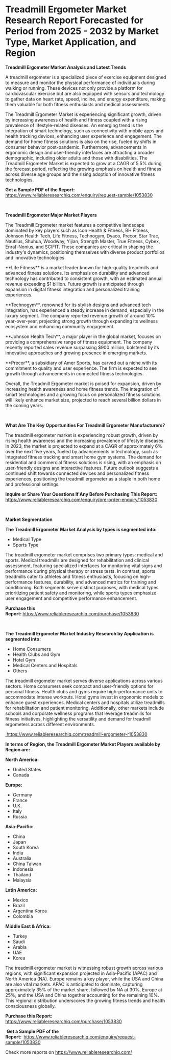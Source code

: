 <p><h1>Treadmill Ergometer Market Research Report Forecasted for Period from 2025 -  2032 by Market Type, Market Application, and Region</h1></p><p><strong>Treadmill Ergometer Market Analysis and Latest Trends</strong></p>
<p><p>A treadmill ergometer is a specialized piece of exercise equipment designed to measure and monitor the physical performance of individuals during walking or running. These devices not only provide a platform for cardiovascular exercise but are also equipped with sensors and technology to gather data on heart rate, speed, incline, and energy expenditure, making them valuable for both fitness enthusiasts and medical assessments.</p><p>The Treadmill Ergometer Market is experiencing significant growth, driven by increasing awareness of health and fitness coupled with a rising prevalence of lifestyle-related diseases. An emerging trend is the integration of smart technology, such as connectivity with mobile apps and health tracking devices, enhancing user experience and engagement. The demand for home fitness solutions is also on the rise, fueled by shifts in consumer behavior post-pandemic. Furthermore, advancements in ergonomic design and user-friendly interfaces are attracting a broader demographic, including older adults and those with disabilities. The Treadmill Ergometer Market is expected to grow at a CAGR of 5.5% during the forecast period, reflecting the growing emphasis on health and fitness across diverse age groups and the rising adoption of innovative fitness technologies.</p></p>
<p><strong>Get a Sample PDF of the Report:&nbsp;</strong> <a href="https://www.reliableresearchiq.com/enquiry/request-sample/1053830?utm_campaign=2244&utm_medium=2&utm_source=Github&utm_content=ia&utm_term=05022025&utm_id=treadmill-ergometer">https://www.reliableresearchiq.com/enquiry/request-sample/1053830</a></p>
<p>&nbsp;</p>
<p><strong>Treadmill Ergometer Major Market Players</strong></p>
<p><p>The Treadmill Ergometer market features a competitive landscape dominated by key players such as Icon Health & Fitness, BH Fitness, Johnson Health Tech, Life Fitness, Technogym, Dyaco, Precor, Star Trac, Nautilus, Shuhua, Woodway, Yijian, Strength Master, True Fitness, Cybex, Enraf-Nonius, and SCIFIT. These companies are critical in shaping the industry's dynamics, positioning themselves with diverse product portfolios and innovative technologies.</p><p>**Life Fitness** is a market leader known for high-quality treadmills and advanced fitness solutions. Its emphasis on durability and advanced technology has contributed to consistent growth, with an estimated annual revenue exceeding $1 billion. Future growth is anticipated through expansion in digital fitness integration and personalized training experiences.</p><p>**Technogym**, renowned for its stylish designs and advanced tech integration, has experienced a steady increase in demand, especially in the luxury segment. The company reported revenue growth of around 10% year-over-year, projecting strong growth through expanding its wellness ecosystem and enhancing community engagement.</p><p>**Johnson Health Tech**, a major player in the global market, focuses on providing a comprehensive range of fitness equipment. The company recently reported sales revenue surpassing $900 million, bolstered by its innovative approaches and growing presence in emerging markets.</p><p>**Precor**, a subsidiary of Amer Sports, has carved out a niche with its commitment to quality and user experience. The firm is expected to see growth through advancements in connected fitness technologies.</p><p>Overall, the Treadmill Ergometer market is poised for expansion, driven by increasing health awareness and home fitness trends. The integration of smart technologies and a growing focus on personalized fitness solutions will likely enhance market size, projected to reach several billion dollars in the coming years.</p></p>
<p>&nbsp;</p>
<p><strong>What Are The Key Opportunities For Treadmill Ergometer Manufacturers?</strong></p>
<p><p>The treadmill ergometer market is experiencing robust growth, driven by rising health awareness and the increasing prevalence of lifestyle diseases. In 2023, the market is projected to expand at a CAGR of approximately 6% over the next five years, fueled by advancements in technology, such as integrated fitness tracking and smart home gym systems. The demand for residential and commercial fitness solutions is rising, with an emphasis on user-friendly designs and interactive features. Future outlook suggests a continued shift towards connected devices and personalized fitness experiences, positioning the treadmill ergometer as a staple in both home and professional settings.</p></p>
<p><strong>Inquire or Share Your Questions If Any Before Purchasing This Report:</strong> <a href="https://www.reliableresearchiq.com/enquiry/pre-order-enquiry/1053830?utm_campaign=2244&utm_medium=2&utm_source=Github&utm_content=ia&utm_term=05022025&utm_id=treadmill-ergometer">https://www.reliableresearchiq.com/enquiry/pre-order-enquiry/1053830</a></p>
<p>&nbsp;</p>
<p><strong>Market Segmentation</strong></p>
<p><strong>The Treadmill Ergometer Market Analysis by types is segmented into:</strong></p>
<p><ul><li>Medical Type</li><li>Sports Type</li></ul></p>
<p><p>The treadmill ergometer market comprises two primary types: medical and sports. Medical treadmills are designed for rehabilitation and clinical assessment, featuring specialized interfaces for monitoring vital signs and performance during physical therapy or stress tests. In contrast, sports treadmills cater to athletes and fitness enthusiasts, focusing on high-performance features, durability, and advanced metrics for training and conditioning. Both segments serve distinct purposes, with medical types prioritizing patient safety and monitoring, while sports types emphasize user engagement and competitive performance enhancement.</p></p>
<p><strong>Purchase this Report:&nbsp;</strong><a href="https://www.reliableresearchiq.com/purchase/1053830?utm_campaign=2244&utm_medium=2&utm_source=Github&utm_content=ia&utm_term=05022025&utm_id=treadmill-ergometer">https://www.reliableresearchiq.com/purchase/1053830</a></p>
<p>&nbsp;</p>
<p><strong>The Treadmill Ergometer Market Industry Research by Application is segmented into:</strong></p>
<p><ul><li>Home Consumers</li><li>Health Clubs and Gym</li><li>Hotel Gym</li><li>Medical Centers and Hospitals</li><li>Others</li></ul></p>
<p><p>The treadmill ergometer market serves diverse applications across various sectors. Home consumers seek compact and user-friendly options for personal fitness. Health clubs and gyms require high-performance units to accommodate intense workouts. Hotel gyms invest in ergonomic models to enhance guest experiences. Medical centers and hospitals utilize treadmills for rehabilitation and patient monitoring. Additionally, other markets include schools and corporate wellness programs that leverage treadmills for fitness initiatives, highlighting the versatility and demand for treadmill ergometers across different environments.</p></p>
<p><a href="https://www.reliableresearchiq.com/treadmill-ergometer-r1053830?utm_campaign=2244&utm_medium=2&utm_source=Github&utm_content=ia&utm_term=05022025&utm_id=treadmill-ergometer">&nbsp;https://www.reliableresearchiq.com/treadmill-ergometer-r1053830</a></p>
<p><strong>In terms of Region, the Treadmill Ergometer Market Players available by Region are:</strong></p>
<p>
    <p> <strong> North America: </strong>
        <ul>
            <li>United States</li>
            <li>Canada</li>
        </ul>
        </p> 
    <p> <strong> Europe: </strong>
        <ul>
            <li>Germany</li>
            <li>France</li>
            <li>U.K.</li>
            <li>Italy</li>
            <li>Russia</li>
        </ul>
        </p> 
    <p> <strong> Asia-Pacific: </strong>
        <ul>
            <li>China</li>
            <li>Japan</li>
            <li>South Korea</li>
            <li>India</li>
            <li>Australia</li>
            <li>China Taiwan</li>
            <li>Indonesia</li>
            <li>Thailand</li>
            <li>Malaysia</li>
        </ul>
        </p> 
    <p> <strong> Latin America: </strong>
        <ul>
            <li>Mexico</li>
            <li>Brazil</li>
            <li>Argentina Korea</li>
            <li>Colombia</li>
        </ul>
        </p> 
    <p> <strong> Middle East & Africa: </strong>
        <ul>
            <li>Turkey</li>
            <li>Saudi</li>
            <li>Arabia</li>
            <li>UAE</li>
            <li>Korea</li>
        </ul>
    </p>
    </p>
<p><p>The treadmill ergometer market is witnessing robust growth across various regions, with significant expansion projected in Asia-Pacific (APAC) and North America (NA). Europe remains a key player, while the USA and China are also vital markets. APAC is anticipated to dominate, capturing approximately 35% of the market share, followed by NA at 30%, Europe at 25%, and the USA and China together accounting for the remaining 10%. This regional distribution underscores the growing fitness trends and health consciousness globally.</p></p>
<p><strong>Purchase this Report: </strong><a href="https://www.reliableresearchiq.com/purchase/1053830?utm_campaign=2244&utm_medium=2&utm_source=Github&utm_content=ia&utm_term=05022025&utm_id=treadmill-ergometer">https://www.reliableresearchiq.com/purchase/1053830</a></p>
<p>&nbsp;<strong>Get a Sample PDF of the Report:&nbsp;&nbsp;</strong><a href="https://www.reliableresearchiq.com/enquiry/request-sample/1053830?utm_campaign=2244&utm_medium=2&utm_source=Github&utm_content=ia&utm_term=05022025&utm_id=treadmill-ergometer">https://www.reliableresearchiq.com/enquiry/request-sample/1053830</a></p>
<p><strong></strong></p>
<p>Check more reports on <a href="https://www.reliableresearchiq.com/?utm_campaign=2244&utm_medium=2&utm_source=Github&utm_content=ia&utm_term=05022025&utm_id=treadmill-ergometer">https://www.reliableresearchiq.com/</a></p>
